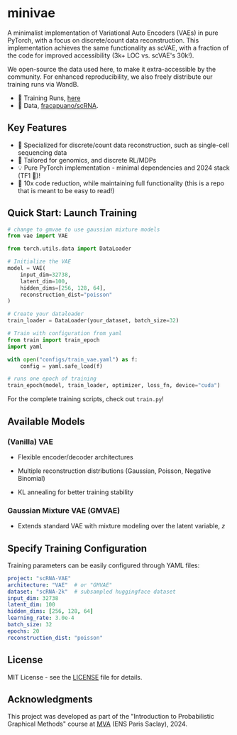 # minivae

A minimalist implementation of Variational Auto Encoders (VAEs) in pure PyTorch, with a focus on discrete/count data reconstruction. This implementation achieves the same functionality as scVAE, with a fraction of the code for improved accessibility (3k+ LOC vs. scVAE's 30k!). 

We open-source the data used here, to make it extra-accessible by the community. For enhanced reproducibility, we also freely distribute our training runs via WandB. 

- 🐝 Training Runs, [here](https://wandb.ai/francescocapuano/scRNA-VAE/overview)
- 🤗 Data, [fracapuano/scRNA](https://huggingface.co/fracapuano/datasets/scRNA).


## Key Features

- 🎯 Specialized for discrete/count data reconstruction, such as single-cell sequencing data
- 🧬 Tailored for genomics, and discrete RL/MDPs
- 💡 Pure PyTorch implementation - minimal dependencies and 2024 stack (TF1 🤮)!
- 🚀 10x code reduction, while maintaining full functionality (this is a repo that is meant to be easy to read!)

## Quick Start: Launch Training

```python
# change to gmvae to use gaussian mixture models
from vae import VAE

from torch.utils.data import DataLoader

# Initialize the VAE
model = VAE(
    input_dim=32738,
    latent_dim=100,
    hidden_dims=[256, 128, 64],
    reconstruction_dist="poisson"
)

# Create your dataloader
train_loader = DataLoader(your_dataset, batch_size=32)

# Train with configuration from yaml
from train import train_epoch
import yaml

with open("configs/train_vae.yaml") as f:
    config = yaml.safe_load(f)

# runs one epoch of training
train_epoch(model, train_loader, optimizer, loss_fn, device="cuda")
```

For the complete training scripts, check out `train.py`!


## Available Models

### (Vanilla) VAE

- Flexible encoder/decoder architectures

- Multiple reconstruction distributions (Gaussian, Poisson, Negative Binomial)

- KL annealing for better training stability

### Gaussian Mixture VAE (GMVAE)

- Extends standard VAE with mixture modeling over the latent variable, $z$


## Specify Training Configuration

Training parameters can be easily configured through YAML files:
```yaml
project: "scRNA-VAE"
architecture: "VAE"  # or "GMVAE"
dataset: "scRNA-2k"  # subsampled huggingface dataset
input_dim: 32738
latent_dim: 100
hidden_dims: [256, 128, 64]
learning_rate: 3.0e-4
batch_size: 32
epochs: 20
reconstruction_dist: "poisson"
```


## License

MIT License - see the [LICENSE](LICENSE) file for details.


## Acknowledgments

This project was developed as part of the "Introduction to Probabilistic Graphical Methods" course at [MVA](https://master-mva.com) (ENS Paris Saclay), 2024.